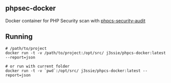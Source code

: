 ## phpsec-docker

Docker container for PHP Security scan with [phpcs-security-audit](https://github.com/FloeDesignTechnologies/phpcs-security-audit)

## Running

```shell
# /path/to/project
docker run -t -v /path/to/project:/opt/src/ j3ssie/phpcs-docker:latest --report=json

# or run with current folder
docker run -t -v `pwd`:/opt/src/ j3ssie/phpcs-docker:latest --report=json
```
